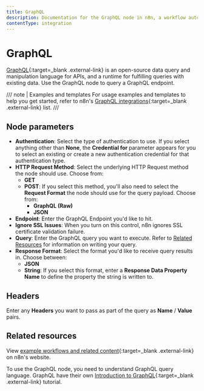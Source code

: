 ```yaml
---
title: GraphQL
description: Documentation for the GraphQL node in n8n, a workflow automation platform. Includes guidance on usage, and links to examples.
contentType: integration
---
```


# GraphQL

[GraphQL](https://graphql.org/){:target=_blank .external-link} is an open-source data query and manipulation language for APIs, and a runtime for fulfilling queries with existing data. Use the GraphQL node to query a GraphQL endpoint.

/// note | Examples and templates
For usage examples and templates to help you get started, refer to n8n's [GraphQL integrations](https://n8n.io/integrations/graphql/){:target=_blank .external-link} list.
///

## Node parameters

* **Authentication**: Select the type of authentication to use. If you select anything other than **None**, the **Credential for <selected-auth-type>** parameter appears for you to select an existing or create a new authentication credential for that authentication type.
* **HTTP Request Method**: Select the underlying HTTP Request method the node should use. Choose from:
    * **GET**
    * **POST**: If you select this method, you'll also need to select the **Request Format** the node should use for the query payload. Choose from:
        * **GraphQL (Raw)**
        * **JSON**
* **Endpoint**: Enter the GraphQL Endpoint you'd like to hit.
* **Ignore SSL Issues**: When you turn on this control, n8n ignores SSL certificate validation failure.
* **Query**: Enter the GraphQL query you want to execute. Refer to [Related Resources](#related-resources) for information on writing your query.
* **Response Format**: Select the format you'd like to receive query results in. Choose between:
    * **JSON**
    * **String**: If you select this format, enter a **Response Data Property Name** to define the property the string is written to.

## Headers

Enter any **Headers** you want to pass as part of the query as **Name** / **Value** pairs.

## Related resources

View [example workflows and related content](https://n8n.io/integrations/graphql/){:target=_blank .external-link} on n8n's website.

To use the GraphQL node, you need to understand GraphQL query language. GraphQL have their own [Introduction to GraphQL](https://graphql.org/learn/){:target=_blank .external-link} tutorial.

